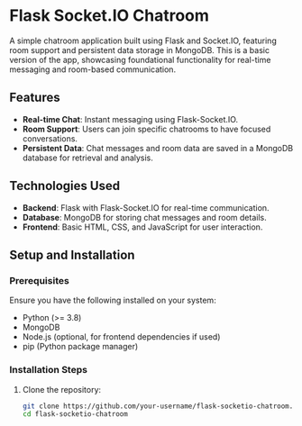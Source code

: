 # Flask Socket.IO Chatroom

A simple chatroom application built using Flask and Socket.IO, featuring room support and persistent data storage in MongoDB. This is a basic version of the app, showcasing foundational functionality for real-time messaging and room-based communication.

## Features

- **Real-time Chat**: Instant messaging using Flask-Socket.IO.
- **Room Support**: Users can join specific chatrooms to have focused conversations.
- **Persistent Data**: Chat messages and room data are saved in a MongoDB database for retrieval and analysis.

## Technologies Used

- **Backend**: Flask with Flask-Socket.IO for real-time communication.
- **Database**: MongoDB for storing chat messages and room details.
- **Frontend**: Basic HTML, CSS, and JavaScript for user interaction.

## Setup and Installation

### Prerequisites

Ensure you have the following installed on your system:

- Python (>= 3.8)
- MongoDB
- Node.js (optional, for frontend dependencies if used)
- pip (Python package manager)

### Installation Steps

1. Clone the repository:
   ```bash
   git clone https://github.com/your-username/flask-socketio-chatroom.git
   cd flask-socketio-chatroom
   ```
